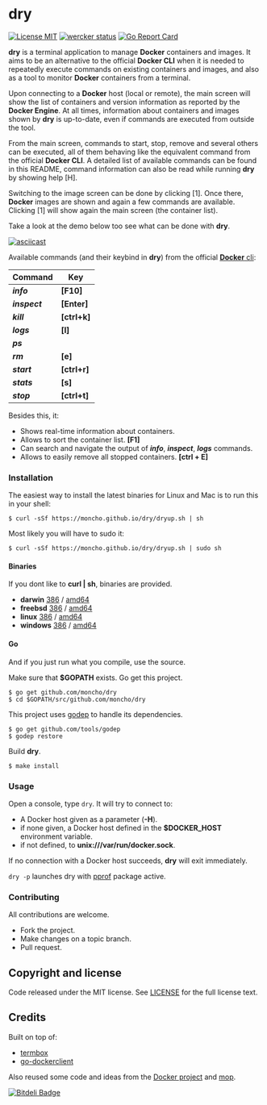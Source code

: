 # dry
[![License MIT](https://img.shields.io/badge/license-MIT-lightgrey.svg?style=flat)](https://github.com/moncho/dry#license-mit)
[![wercker status](https://app.wercker.com/status/66c3ab71a46c0c8841f34a526fc23189/s/master "wercker status")](https://app.wercker.com/project/bykey/66c3ab71a46c0c8841f34a526fc23189)
[![Go Report Card](http://goreportcard.com/badge/moncho/dry)](http://goreportcard.com/report/moncho/dry)


**dry** is a terminal application to manage **Docker** containers and images. It aims to be an alternative to the official **Docker CLI** when it is needed to repeatedly execute commands on existing containers and images, and also as a tool to monitor **Docker** containers from a terminal.

Upon connecting to a **Docker** host (local or remote), the main screen will show the list of containers and version information as reported by the **Docker Engine**. At all times, information about containers and images shown by **dry** is up-to-date, even if commands are executed from outside the tool.

From the main screen, commands to start, stop, remove and several others can be executed, all of them behaving like the equivalent command from the official **Docker CLI**. A detailed list of available commands can be found in this README, command information can also be read while running **dry** by showing help [H].

Switching to the image screen can be done by clicking [1]. Once there, **Docker** images are shown and again a few commands are available. Clicking [1] will show again the main screen (the container list).

Take a look at the demo below too see what can be done with **dry**.

[![asciicast](https://asciinema.org/a/35825.png)](https://asciinema.org/a/35825?autoplay=1)

Available commands (and their keybind in **dry**) from the official [**Docker** cli](https://docs.docker.com/engine/reference/commandline/cli/):

|Command | Key|
|---|---|
|***info***     | **[F10]**|
|***inspect***  | **[Enter]**|
|***kill***     | **[ctrl+k]**|
|***logs***     | **[l]**|
|***ps***       ||
|***rm***       | **[e]**|
|***start***    | **[ctrl+r]**|
|***stats***    | **[s]**|
|***stop***     | **[ctrl+t]**|

Besides this, it:

* Shows real-time information about containers.
* Allows to sort the container list. **[F1]**
* Can search and navigate the output of ***info***, ***inspect***, ***logs*** commands.  
* Allows to easily remove all stopped containers. **[ctrl + E]**

### Installation

The easiest way to install the latest binaries for Linux and Mac is to run this in your shell:

```
$ curl -sSf https://moncho.github.io/dry/dryup.sh | sh
```

Most likely you will have to sudo it:

```
$ curl -sSf https://moncho.github.io/dry/dryup.sh | sudo sh
```

#### Binaries

If you dont like to **curl | sh**, binaries are provided.

- **darwin** [386](https://github.com/moncho/dry/releases/download/v0.4-beta.2/dry-darwin-386) / [amd64](https://github.com/moncho/dry/releases/download/v0.4-beta.2/dry-darwin-amd64)
- **freebsd** [386](https://github.com/moncho/dry/releases/download/v0.4-beta.2/dry-freebsd-386) / [amd64](https://github.com/moncho/dry/releases/download/v0.4-beta.2/dry-freebsd-amd64)
- **linux** [386](https://github.com/moncho/dry/releases/download/v0.4-beta.2/dry-linux-386) / [amd64](https://github.com/moncho/dry/releases/download/v0.4-beta.2/dry-linux-amd64)
- **windows** [386](https://github.com/moncho/dry/releases/download/v0.4-beta.2/dry-windows-386) / [amd64](https://github.com/moncho/dry/releases/download/v0.4-beta.2/dry-windows-amd64)

#### Go

And if you just run what you compile, use the source.

Make sure that **$GOPATH** exists. Go get this project.
```
$ go get github.com/moncho/dry
$ cd $GOPATH/src/github.com/moncho/dry
```
This project uses [godep](https://github.com/tools/godep) to handle its dependencies.
```
$ go get github.com/tools/godep
$ godep restore
```
Build **dry**.
```
$ make install
```

### Usage

Open a console, type ```dry```. It will try to connect to:
* A Docker host given as a parameter (**-H**).
* if none given, a Docker host defined in the **$DOCKER_HOST** environment variable.
* if not defined, to **unix:///var/run/docker.sock**.

If no connection with a Docker host succeeds, **dry** will exit immediately.

```dry -p``` launches dry with [pprof](https://golang.org/pkg/net/http/pprof/) package active.

### Contributing
All contributions are welcome.

* Fork the project.
* Make changes on a topic branch.
* Pull request.

## Copyright and license

Code released under the MIT license. See
[LICENSE](https://github.com/moncho/dry/blob/master/LICENSE) for the full license text.

## Credits

Built on top of:
* [termbox](https://github.com/nsf/termbox-go)
* [go-dockerclient](https://github.com/fsouza/go-dockerclient)

Also reused some code and ideas from the [Docker project](https://github.com/docker/docker) and [mop](https://github.com/michaeldv/mop).


[![Bitdeli Badge](https://d2weczhvl823v0.cloudfront.net/moncho/dry/trend.png)](https://bitdeli.com/free "Bitdeli Badge")
